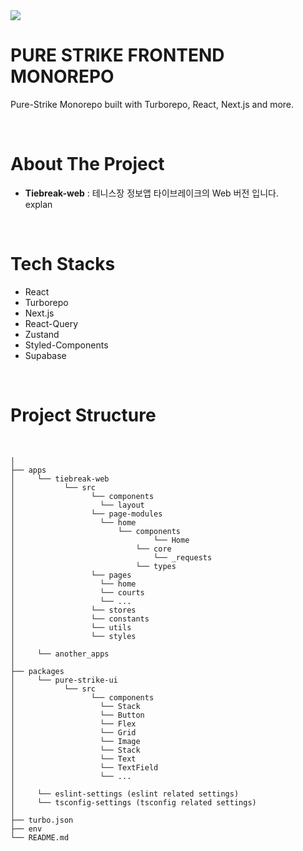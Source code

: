 <img src="https://i.imgur.com/X3zXFla.png"/>

# PURE STRIKE FRONTEND MONOREPO

Pure-Strike Monorepo built with Turborepo, React, Next.js and more.

<br/>

# About The Project

- **Tiebreak-web** : 테니스장 정보앱 타이브레이크의 Web 버전 입니다.<br/>
explan



<br/>


# Tech Stacks

- React
- Turborepo
- Next.js
- React-Query
- Zustand
- Styled-Components
- Supabase

<br/>

# Project Structure

<br/>

```
│
├── apps
│     └── tiebreak-web
│           └── src
│                 └── components
│                   └── layout
│                 └── page-modules
│                   └── home
│                       └── components
│                               └── Home
│                           └── core
│                               └── _requests
│                           └── types
│                 └── pages
│                   └── home
│                   └── courts
│                   └── ...
│                 └── stores
│                 └── constants
│                 └── utils
│                 └── styles
│
│     └── another_apps
│
├── packages
│     └── pure-strike-ui
│           └── src
│                 └── components
│                   └── Stack
│                   └── Button
│                   └── Flex
│                   └── Grid
│                   └── Image
│                   └── Stack
│                   └── Text
│                   └── TextField
│                   └── ...
│
│     └── eslint-settings (eslint related settings)
│     └── tsconfig-settings (tsconfig related settings)
│
├── turbo.json
├── env
└── README.md
```

